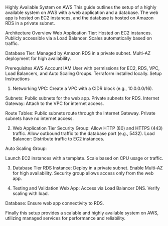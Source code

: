 Highly Available System on AWS
This guide outlines the setup of a highly available system on AWS with a web application and a database. The web app is hosted on EC2 instances, and the database is hosted on Amazon RDS in a private subnet.

Architecture Overview
Web Application Tier:
Hosted on EC2 instances.
Publicly accessible via a Load Balancer.
Scales automatically based on traffic.

Database Tier:
Managed by Amazon RDS in a private subnet.
Multi-AZ deployment for high availability.

Prerequisites
AWS Account
IAM User with permissions for EC2, RDS, VPC, Load Balancers, and Auto Scaling Groups.
Terraform installed locally.
Setup Instructions

1. Networking
VPC: Create a VPC with a CIDR block (e.g., 10.0.0.0/16).

Subnets:
Public subnets for the web app.
Private subnets for RDS.
Internet Gateway: Attach to the VPC for internet access.

Route Tables:
Public subnets route through the Internet Gateway.
Private subnets have no internet access.

2. Web Application Tier
Security Group:
Allow HTTP (80) and HTTPS (443) traffic.
Allow outbound traffic to the database port (e.g., 5432).
Load Balancer: Distribute traffic to EC2 instances.

Auto Scaling Group:

Launch EC2 instances with a template.
Scale based on CPU usage or traffic.

3. Database Tier
RDS Instance:
Deploy in a private subnet.
Enable Multi-AZ for high availability.
Security group allows access only from the web app.

4. Testing and Validation
Web App:
Access via Load Balancer DNS.
Verify scaling with load.

Database:
Ensure web app connectivity to RDS.


Finally this setup provides a scalable and highly available system on AWS, utilizing managed services for performance and reliability.

